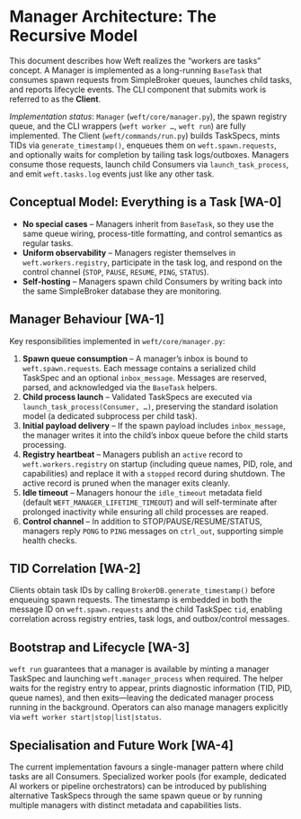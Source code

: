# Manager Architecture: The Recursive Model

This document describes how Weft realizes the “workers are tasks” concept. A
Manager is implemented as a long-running `BaseTask` that consumes spawn requests
from SimpleBroker queues, launches child tasks, and reports lifecycle events.
The CLI component that submits work is referred to as the **Client**.

_Implementation status_: `Manager` (`weft/core/manager.py`), the spawn registry
queue, and the CLI wrappers (`weft worker …`, `weft run`) are fully
implemented. The Client (`weft/commands/run.py`) builds TaskSpecs, mints TIDs via
`generate_timestamp()`, enqueues them on `weft.spawn.requests`, and optionally
waits for completion by tailing task logs/outboxes. Managers consume those
requests, launch child Consumers via `launch_task_process`, and emit
`weft.tasks.log` events just like any other task.

## Conceptual Model: Everything is a Task [WA-0]

- **No special cases** – Managers inherit from `BaseTask`, so they use the same
  queue wiring, process-title formatting, and control semantics as regular
  tasks.
- **Uniform observability** – Managers register themselves in
  `weft.workers.registry`, participate in the task log, and respond on the
  control channel (`STOP`, `PAUSE`, `RESUME`, `PING`, `STATUS`).
- **Self-hosting** – Managers spawn child Consumers by writing back into the
  same SimpleBroker database they are monitoring.

## Manager Behaviour [WA-1]

Key responsibilities implemented in `weft/core/manager.py`:

1. **Spawn queue consumption** – A manager’s inbox is bound to
   `weft.spawn.requests`. Each message contains a serialized child TaskSpec and
   an optional `inbox_message`. Messages are reserved, parsed, and acknowledged
   via the `BaseTask` helpers.
2. **Child process launch** – Validated TaskSpecs are executed via
   `launch_task_process(Consumer, …)`, preserving the standard isolation model
   (a dedicated subprocess per child task).
3. **Initial payload delivery** – If the spawn payload includes
   `inbox_message`, the manager writes it into the child’s inbox queue before the
   child starts processing.
4. **Registry heartbeat** – Managers publish an `active` record to
   `weft.workers.registry` on startup (including queue names, PID, role, and
   capabilities) and replace it with a `stopped` record during shutdown. The
   active record is pruned when the manager exits cleanly.
5. **Idle timeout** – Managers honour the `idle_timeout` metadata field (default
   `WEFT_MANAGER_LIFETIME_TIMEOUT`) and will self-terminate after prolonged
   inactivity while ensuring all child processes are reaped.
6. **Control channel** – In addition to STOP/PAUSE/RESUME/STATUS, managers reply
   `PONG` to `PING` messages on `ctrl_out`, supporting simple health checks.

## TID Correlation [WA-2]

Clients obtain task IDs by calling `BrokerDB.generate_timestamp()` before
enqueuing spawn requests. The timestamp is embedded in both the message ID on
`weft.spawn.requests` and the child TaskSpec `tid`, enabling correlation across
registry entries, task logs, and outbox/control messages.

## Bootstrap and Lifecycle [WA-3]

`weft run` guarantees that a manager is available by minting a manager TaskSpec
and launching `weft.manager_process` when required. The helper waits for the
registry entry to appear, prints diagnostic information (TID, PID, queue names),
and then exits—leaving the dedicated manager process running in the background.
Operators can also manage managers explicitly via `weft worker start|stop|list|status`.

## Specialisation and Future Work [WA-4]

The current implementation favours a single-manager pattern where child tasks
are all Consumers. Specialized worker pools (for example, dedicated AI workers
or pipeline orchestrators) can be introduced by publishing alternative TaskSpecs
through the same spawn queue or by running multiple managers with distinct
metadata and capabilities lists.
